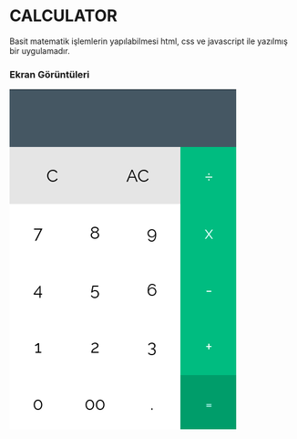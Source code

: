 # CALCULATOR

Basit matematik işlemlerin yapılabilmesi html, css ve javascript ile yazılmış bir uygulamadır.

### Ekran Görüntüleri 

![](ss/01.png)
